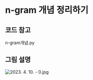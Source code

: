 # n-gram 개념 정리하기

## 코드 참고
n-gram개념.py

## 그림 설명
![2023. 4. 10. - 0.jpg](..%2F..%2F..%2F..%2F..%2F..%2F..%2FDownloads%2F2023.%204.%2010.%20-%200.jpg)

